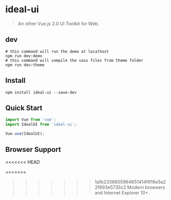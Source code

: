 # ideal-ui

> An other Vue.js 2.0 UI Toolkit for Web.

## dev

```shell
# this command will run the demo at localhost
npm run dev:demo
# this command will compile the sass files from theme folder
npm run dev:theme
```

## Install

```shell
npm install ideal-ui --save-dev
```

## Quick Start

```javascript
import Vue from 'vue';
import IdealUI from 'ideal-ui';

Vue.use(IdealUI);
```

## Browser Support

<<<<<<< HEAD

=======

> > > > > > > 1a1b2336805964651414f916e5a22f893e5735c2
> > > > > > > Modern browsers and Internet Explorer 10+.
